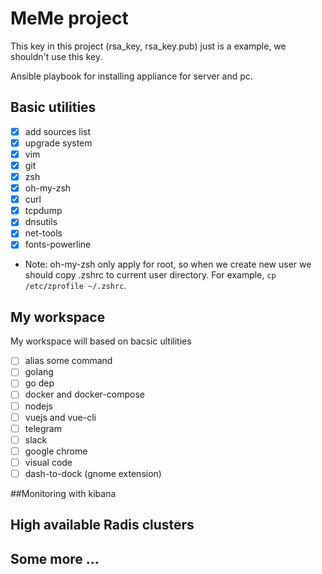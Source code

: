 # MeMe project
This key in this project (rsa_key, rsa_key.pub) just is a example, we shouldn't use this key.

Ansible playbook for installing appliance for server and pc.

## Basic utilities
- [x] add sources list
- [x] upgrade system 
- [x] vim
- [x] git
- [x] zsh
- [x] oh-my-zsh
- [x] curl
- [x] tcpdump
- [x] dnsutils
- [x] net-tools
- [x] fonts-powerline

* Note: oh-my-zsh only apply for root, so when we create new user we should copy .zshrc to current user directory. For example, `cp /etc/zprofile ~/.zshrc`.
## My workspace
My workspace will based on bacsic ultilities
- [ ] alias some command
- [ ] golang
- [ ] go dep
- [ ] docker and docker-compose
- [ ] nodejs
- [ ] vuejs and vue-cli
- [ ] telegram
- [ ] slack
- [ ] google chrome
- [ ] visual code
- [ ] dash-to-dock (gnome extension)

##Monitoring with kibana

## High available Radis clusters
## Some more ... 